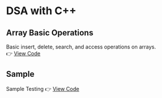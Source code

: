 # DSA with C++

## Array Basic Operations
Basic insert, delete, search, and access operations on arrays.  
👉 [View Code](./arraybasicop.cpp)

## Sample
Sample Testing
👉 [View Code](./sample.cpp)
